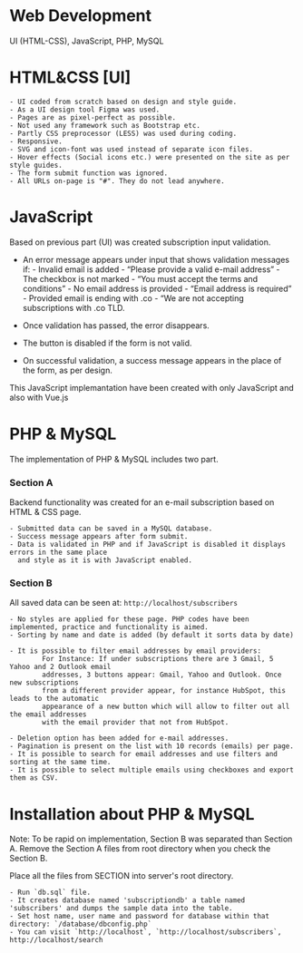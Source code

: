 # Web Development 

UI (HTML-CSS), JavaScript, PHP, MySQL


# HTML&CSS [UI]

    - UI coded from scratch based on design and style guide.
    - As a UI design tool Figma was used.
    - Pages are as pixel-perfect as possible.
    - Not used any framework such as Bootstrap etc.
    - Partly CSS preprocessor (LESS) was used during coding.
    - Responsive.
    - SVG and icon-font was used instead of separate icon files.
    - Hover effects (Social icons etc.) were presented on the site as per style guides.
    - The form submit function was ignored.
    - All URLs on-page is "#". They do not lead anywhere.



# JavaScript

Based on previous part (UI) was created subscription input validation.

- An error message appears under input that shows validation messages if:
        - Invalid email is added - “Please provide a valid e-mail address”
        - The checkbox is not marked - “You must accept the terms and conditions”
        - No email address is provided - “Email address is required”
        - Provided email is ending with .co - “We are not accepting subscriptions with .co TLD.

- Once validation has passed, the error disappears.
- The button is disabled if the form is not valid.
- On successful validation, a success message appears in the place of the form, as per design.

This JavaScript implemantation have been created with only JavaScript and also with Vue.js



# PHP & MySQL

The implementation of PHP & MySQL includes two part.


### Section A

Backend functionality was created for an e-mail subscription based on HTML & CSS page.

    - Submitted data can be saved in a MySQL database. 
    - Success message appears after form submit.
    - Data is validated in PHP and if JavaScript is disabled it displays errors in the same place 
      and style as it is with JavaScript enabled.


### Section B

All saved data can be seen at: `http://localhost/subscribers`

    - No styles are applied for these page. PHP codes have been implemented, practice and functionality is aimed. 
    - Sorting by name and date is added (by default it sorts data by date)

    - It is possible to filter email addresses by email providers:
            For Instance: If under subscriptions there are 3 Gmail, 5 Yahoo and 2 Outlook email
            addresses, 3 buttons appear: Gmail, Yahoo and Outlook. Once new subscriptions 
            from a different provider appear, for instance HubSpot, this leads to the automatic 
            appearance of a new button which will allow to filter out all the email addresses 
            with the email provider that not from HubSpot.
            
    - Deletion option has been added for e-mail addresses. 
    - Pagination is present on the list with 10 records (emails) per page.
    - It is possible to search for email addresses and use filters and sorting at the same time.
    - It is possible to select multiple emails using checkboxes and export them as CSV.



# Installation about PHP & MySQL

Note: 
To be rapid on implementation, Section B was separated than Section A.
Remove the Section A files from root directory when you check the Section B.

Place all the files from SECTION into server's root directory.

    - Run `db.sql` file. 
    - It creates database named 'subscriptiondb' a table named 'subscribers' and dumps the sample data into the table.
    - Set host name, user name and password for database within that directory: `/database/dbconfig.php`
    - You can visit `http://localhost`, `http://localhost/subscribers`, http://localhost/search